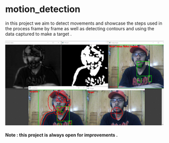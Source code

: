 # motion_detection
in this project we aim to detect movements and showcase the steps used in the process frame by frame as well as detecting contours and using the data captured to make a target .

![](img/motiondetection.png)
#### Note : this project is always open for improvements .
